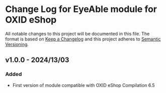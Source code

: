 # Change Log for EyeAble module for OXID eShop

All notable changes to this project will be documented in this file.
The format is based on [Keep a Changelog](http://keepachangelog.com/)
and this project adheres to [Semantic Versioning](http://semver.org/).

## v1.0.0 - 2024/13/03

### Added
- First version of module compatible with OXID eShop Compilation 6.5

